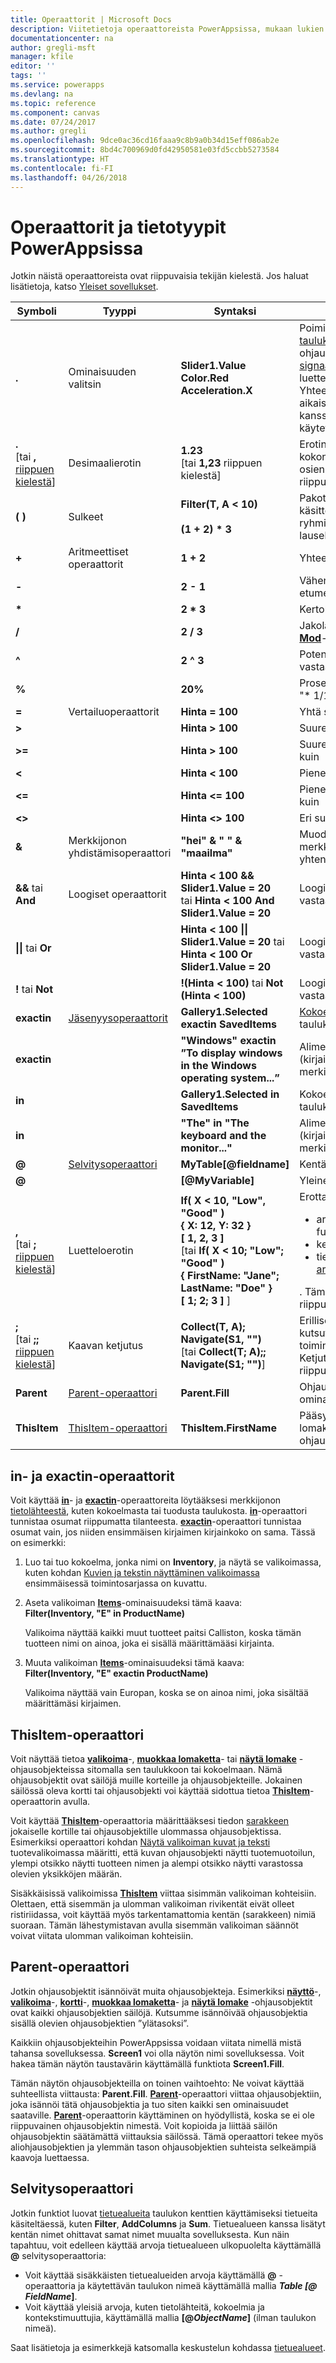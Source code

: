 ```yaml
---
title: Operaattorit | Microsoft Docs
description: Viitetietoja operaattoreista PowerAppsissa, mukaan lukien syntaksi ja esimerkkejä
documentationcenter: na
author: gregli-msft
manager: kfile
editor: ''
tags: ''
ms.service: powerapps
ms.devlang: na
ms.topic: reference
ms.component: canvas
ms.date: 07/24/2017
ms.author: gregli
ms.openlocfilehash: 9dce0ac36cd16faaa9c8b9a0b34d15eff086ab2e
ms.sourcegitcommit: 8bd4c700969d0fd42950581e03fd5ccbb5273584
ms.translationtype: HT
ms.contentlocale: fi-FI
ms.lasthandoff: 04/26/2018
---
```

# <a name="operators-and-data-types-in-powerapps"></a>Operaattorit ja tietotyypit PowerAppsissa
Jotkin näistä operaattoreista ovat riippuvaisia tekijän kielestä.  Jos haluat lisätietoja, katso [Yleiset sovellukset](../global-apps.md).

| Symboli | Tyyppi | Syntaksi | Kuvaus |
| --- | --- | --- | --- |
| **.** |Ominaisuuden valitsin |**Slider1.Value<br>Color.Red<br>Acceleration.X** |Poimii ominaisuuden [taulukosta](../working-with-tables.md), ohjausobjektista, [signaalista](signals.md) tai luetteloinnista.  Yhteensopivuus aikaisempien versioiden kanssa, **!** on myös käytettävissä. |
| **.**<br>[tai **,** [riippuen kielestä](../global-apps.md)] |Desimaalierotin |**1.23**<br>[tai **1,23** riippuen kielestä] |Erotin numeron kokonaisosien ja murto-osien välissä.  Merkki on riippuvainen kielestä. |
| **( )** |Sulkeet |**Filter(T, A &lt; 10)**<br><br>**(1 + 2) * 3** |Pakottaa käsittelyjärjestyksen ja ryhmittää suuremman lausekkeen alilausekkeet |
| **+** |Aritmeettiset operaattorit |**1 + 2** |Yhteenlasku |
| **-** |&nbsp; |**2 - 1** |Vähennyslasku ja etumerkki |
| **\*** |&nbsp; |**2 * 3** |Kertolasku |
| **/** |&nbsp; |**2 / 3** |Jakolasku (katso myös **[Mod](function-mod.md)**-funktio) |
| **^** |&nbsp; |**2 ^ 3** |Potenssiin korotus, vastaa **[Power](function-numericals.md)**-funktiota |
| **%** |&nbsp; |**20%** |Prosenttiosuus (vastaa: &quot;* 1/100&quot;) |
| **=** |Vertailuoperaattorit |**Hinta = 100** |Yhtä suuri kuin |
| **&gt;** |&nbsp; |**Hinta &gt; 100** |Suurempi kuin |
| **&gt;=** |&nbsp; |**Hinta &gt; 100** |Suurempi tai yhtä suuri kuin |
| **&lt;** |&nbsp; |**Hinta &lt; 100** |Pienempi kuin |
| **&lt;=** |&nbsp; |**Hinta &lt;= 100** |Pienempi tai yhtä suuri kuin |
| **&lt;&gt;** |&nbsp; |**Hinta &lt;&gt; 100** |Eri suuri kuin |
| **&amp;** |Merkkijonon yhdistämisoperaattori |**&quot;hei&quot; &amp; &quot; &quot; &amp; &quot;maailma&quot;** |Muodostaa useista merkkijonoista yhtenäisen näkymän |
| **&amp;&amp;** tai **And** |Loogiset operaattorit |**Hinta &lt; 100 &amp;&amp; Slider1.Value = 20**<br>tai **Hinta &lt; 100 And Slider1.Value = 20** |Looginen yhdistäminen, vastaa **[And](function-logicals.md)**-funktiota |
| **&#124;&#124;** tai **Or** |&nbsp; |**Hinta &lt; 100 &#124;&#124; Slider1.Value = 20** tai **Hinta &lt; 100 Or Slider1.Value = 20** |Looginen erottaminen, vastaa **[Or](function-logicals.md)**-funktiota |
| **!** tai **Not** |&nbsp; |**!(Hinta &lt; 100)** tai **Not (Hinta &lt; 100)** |Looginen negaatio, vastaa **[Not](function-logicals.md)**-funktiota |
| **exactin** |[Jäsenyysoperaattorit](#in-and-exactin-operators) |**Gallery1.Selected exactin SavedItems** |[Kokoelmaan](../working-with-data-sources.md#collections) tai taulukkoon kuuluva |
| **exactin** |&nbsp; |**&quot;Windows&quot; exactin ”To display windows in the Windows operating system...”** |Alimerkkijonotesti (kirjainkoko on merkitsevä) |
| **in** |&nbsp; |**Gallery1.Selected in SavedItems** |Kokoelmaan tai taulukkoon kuuluva |
| **in** |&nbsp; |**&quot;The&quot; in &quot;The keyboard and the monitor...&quot;** |Alimerkkijonotesti (kirjainkoko ei ole merkitsevä) |
| **@** |[Selvitysoperaattori](#disambiguation-operator) |**MyTable[@fieldname]** |Kentän selvitys |
| **@** |&nbsp; |**[@MyVariable]** |Yleinen selvitys |
| **,**<br>[tai **;** [riippuen kielestä](../global-apps.md)] |Luetteloerotin |**If( X < 10, "Low", "Good" )**<br>**{ X: 12, Y: 32 }**<br>**[ 1, 2, 3 ]**<br>[tai **If( X < 10; "Low"; "Good" )<br>{ FirstName: "Jane"; LastName: "Doe" }<br>[ 1; 2; 3 ]** ] |Erottaa: <ul><li>argumentit funktiokutsuissa</li><li>kentät [tietueessa](../working-with-tables.md#elements-of-a-table)</li><li>tietueet [arvotaulukossa](../working-with-tables.md#inline-syntax)</li></ul>.  Tämä merkki on riippuvainen kielestä. |
| **;**<br>[tai **;;** [riippuen kielestä](../global-apps.md)] |Kaavan ketjutus |**Collect(T, A); Navigate(S1, &quot;&quot;)**<br>[tai **Collect(T; A);; Navigate(S1; &quot;&quot;)**] |Erilliset funktioiden kutsut toimintaominaisuuksissa.  Ketjutusoperaattori on riippuvainen kielestä. |
| **Parent** |[Parent-operaattori](#parent-operator) |**Parent.Fill** |Ohjausobjektin säilön ominaisuuksien käyttö |
| **ThisItem** |[ThisItem-operaattori](#thisitem-operator) |**ThisItem.FirstName** |Pääsy valikoiman tai lomakkeen ohjausobjektin kenttiin |

## <a name="in-and-exactin-operators"></a>in- ja exactin-operaattorit
Voit käyttää **[in](operators.md#in-and-exactin-operators)**- ja **[exactin](operators.md#in-and-exactin-operators)**-operaattoreita löytääksesi merkkijonon [tietolähteestä](../working-with-data-sources.md), kuten kokoelmasta tai tuodusta taulukosta. **[in](operators.md#in-and-exactin-operators)**-operaattori tunnistaa osumat riippumatta tilanteesta. **[exactin](operators.md#in-and-exactin-operators)**-operaattori tunnistaa osumat vain, jos niiden ensimmäisen kirjaimen kirjainkoko on sama. Tässä on esimerkki:

1. Luo tai tuo kokoelma, jonka nimi on **Inventory**, ja näytä se valikoimassa, kuten kohdan [Kuvien ja tekstin näyttäminen valikoimassa](../show-images-text-gallery-sort-filter.md) ensimmäisessä toimintosarjassa on kuvattu.
2. Aseta valikoiman **[Items](../controls/properties-core.md)**-ominaisuudeksi tämä kaava:
   <br>**Filter(Inventory, "E" in ProductName)**
   
    Valikoima näyttää kaikki muut tuotteet paitsi Calliston, koska tämän tuotteen nimi on ainoa, joka ei sisällä määrittämääsi kirjainta.
3. Muuta valikoiman **[Items](../controls/properties-core.md)**-ominaisuudeksi tämä kaava:
   <br>**Filter(Inventory, "E" exactin ProductName)**
   
    Valikoima näyttää vain Europan, koska se on ainoa nimi, joka sisältää määrittämäsi kirjaimen.

## <a name="thisitem-operator"></a>ThisItem-operaattori
Voit näyttää tietoa **[valikoima](../controls/control-gallery.md)**-, **[muokkaa lomaketta](../controls/control-form-detail.md)**- tai **[näytä lomake](../controls/control-form-detail.md)** -ohjausobjekteissa sitomalla sen taulukkoon tai kokoelmaan.  Nämä ohjausobjektit ovat säilöjä muille korteille ja ohjausobjekteille.  Jokainen säilössä oleva kortti tai ohjausobjekti voi käyttää sidottua tietoa **[ThisItem](operators.md#thisitem-operator)**-operaattorin avulla.   

Voit käyttää **[ThisItem](operators.md#thisitem-operator)**-operaattoria määrittääksesi tiedon [sarakkeen](../working-with-tables.md#columns) jokaiselle kortille tai ohjausobjektille ulommassa ohjausobjektissa. Esimerkiksi operaattori kohdan [Näytä valikoiman kuvat ja teksti](../show-images-text-gallery-sort-filter.md) tuotevalikoimassa määritti, että kuvan ohjausobjekti näytti tuotemuotoilun, ylempi otsikko näytti tuotteen nimen ja alempi otsikko näytti varastossa olevien yksikköjen määrän.

Sisäkkäisissä valikoimissa **[ThisItem](operators.md#thisitem-operator)** viittaa sisimmän valikoiman kohteisiin. Olettaen, että sisemmän ja ulomman valikoiman rivikentät eivät olleet ristiriidassa, voit käyttää myös tarkentamattomia kentän (sarakkeen) nimiä suoraan. Tämän lähestymistavan avulla sisemmän valikoiman säännöt voivat viitata ulomman valikoiman kohteisiin.

## <a name="parent-operator"></a>Parent-operaattori
Jotkin ohjausobjektit isännöivät muita ohjausobjekteja. Esimerkiksi **[näyttö](../controls/control-screen.md)**-, **[valikoima](../controls/control-gallery.md)**-, **[kortti](../controls/control-card.md)**-, **[muokkaa lomaketta](../controls/control-form-detail.md)**- ja **[näytä lomake](../controls/control-form-detail.md)** -ohjausobjektit ovat kaikki ohjausobjektien säilöjä. Kutsumme isännöivää ohjausobjektia sisällä olevien ohjausobjektien ”ylätasoksi”.

Kaikkiin ohjausobjekteihin PowerAppsissa voidaan viitata nimellä mistä tahansa sovelluksessa. **Screen1** voi olla näytön nimi sovelluksessa. Voit hakea tämän näytön taustavärin käyttämällä funktiota **Screen1.Fill**.

Tämän näytön ohjausobjekteilla on toinen vaihtoehto: Ne voivat käyttää suhteellista viittausta: **Parent.Fill**. **[Parent](operators.md#parent-operator)**-operaattori viittaa ohjausobjektiin, joka isännöi tätä ohjausobjektia ja tuo siten kaikki sen ominaisuudet saataville. **[Parent](operators.md#parent-operator)**-operaattorin käyttäminen on hyödyllistä, koska se ei ole riippuvainen ohjausobjektin nimestä. Voit kopioida ja liittää säilön ohjausobjektin säätämättä viittauksia säilössä. Tämä operaattori tekee myös aliohjausobjektien ja ylemmän tason ohjausobjektien suhteista selkeämpiä kaavoja luettaessa.

## <a name="disambiguation-operator"></a>Selvitysoperaattori
Jotkin funktiot luovat [tietuealueita](../working-with-tables.md#record-scope) taulukon kenttien käyttämiseksi tietueita käsiteltäessä, kuten **Filter**, **AddColumns** ja **Sum**.  Tietuealueen kanssa lisätyt kentän nimet ohittavat samat nimet muualta sovelluksesta.  Kun näin tapahtuu, voit edelleen käyttää arvoja tietuealueen ulkopuolelta käyttämällä **@** selvitysoperaattoria:

* Voit käyttää sisäkkäisten tietuealueiden arvoja käyttämällä **@** -operaattoria ja käytettävän taulukon nimeä käyttämällä mallia ***Table *[@* FieldName*]**.  
* Voit käyttää yleisiä arvoja, kuten tietolähteitä, kokoelmia ja kontekstimuuttujia, käyttämällä mallia **[@*ObjectName*]** (ilman taulukon nimeä).

Saat lisätietoja ja esimerkkejä katsomalla keskustelun kohdassa [tietuealueet](../working-with-tables.md#record-scope).

